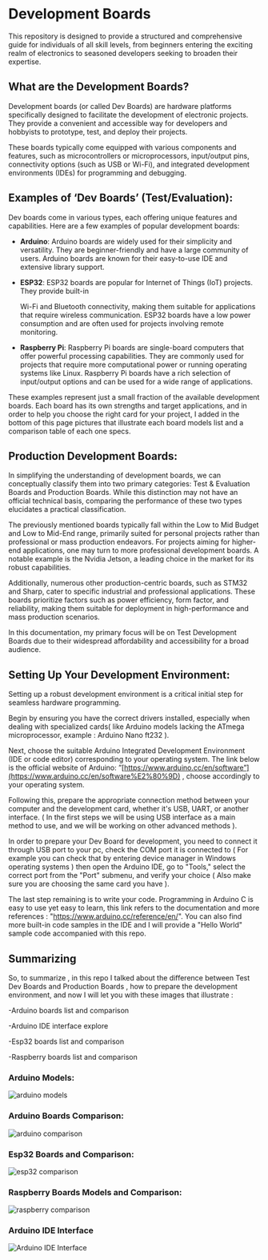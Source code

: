 # Development Boards

This repository is designed to provide a structured and comprehensive guide for individuals of all skill levels, from beginners entering the exciting realm of electronics to seasoned developers seeking to broaden their expertise.

## What are the Development Boards?

Development boards (or called Dev Boards) are hardware platforms specifically designed to facilitate the development of electronic projects. They provide a convenient and accessible way for developers and hobbyists to prototype, test, and deploy their projects.

These boards typically come equipped with various components and features, such as microcontrollers or microprocessors, input/output pins, connectivity options (such as USB or Wi-Fi), and integrated development environments (IDEs) for programming and debugging.

## Examples of ‘Dev Boards’ (Test/Evaluation):

Dev boards come in various types, each offering unique features and capabilities. Here are a few examples of popular development boards:

- **Arduino**: Arduino boards are widely used for their simplicity and versatility. They are beginner-friendly and have a large community of users. Arduino boards are known for their easy-to-use IDE and extensive library support.
- **ESP32**: ESP32 boards are popular for Internet of Things (IoT) projects. They provide built-in
    
    Wi-Fi and Bluetooth connectivity, making them suitable for applications that require wireless communication. ESP32 boards have a low power consumption and are often used for projects involving remote monitoring.
    
- **Raspberry Pi**: Raspberry Pi boards are single-board computers that offer powerful processing capabilities. They are commonly used for projects that require more computational power or running operating systems like Linux. Raspberry Pi boards have a rich selection of input/output options and can be used for a wide range of applications.

These examples represent just a small fraction of the available development boards. Each board has its own strengths and target applications, and in order to help you choose the right card for your project, I added in the bottom of this page pictures that illustrate each board models list and a comparison table of each one specs.

## **Production Development Boards:**

In simplifying the understanding of development boards, we can conceptually classify them into two primary categories: Test & Evaluation Boards and Production Boards. While this distinction may not have an official technical basis, comparing the performance of these two types elucidates a practical classification.

The previously mentioned boards typically fall within the Low to Mid Budget and Low to Mid-End range, primarily suited for personal projects rather than professional or mass production endeavors. For projects aiming for higher-end applications, one may turn to more professional development boards. A notable example is the Nvidia Jetson, a leading choice in the market for its robust capabilities.

Additionally, numerous other production-centric boards, such as STM32 and Sharp, cater to specific industrial and professional applications. These boards prioritize factors such as power efficiency, form factor, and reliability, making them suitable for deployment in high-performance and mass production scenarios.

In this documentation, my primary focus will be on Test Development Boards due to their widespread affordability and accessibility for a broad audience.

## Setting Up Your Development **Environment:**

Setting up a robust development environment is a critical initial step for seamless hardware programming.

Begin by ensuring you have the correct drivers installed, especially when dealing with specialized cards( like Arduino models lacking the ATmega microprocessor, example : Arduino Nano ft232 ).

Next, choose the suitable Arduino Integrated Development Environment (IDE or code editor) corresponding to your operating system. The link below is the official website of Arduino:
”[https://www.arduino.cc/en/software”](https://www.arduino.cc/en/software%E2%80%9D) , choose accordingly to your operating system.

Following this, prepare the appropriate connection method between your computer and the development card, whether it's USB, UART, or another interface.
( In the first steps we will be using USB interface as a main method to use, and we will be working on other advanced methods ).

In order to prepare your Dev Board for development, you need to connect it through USB port to your pc, check the COM port it is connected to ( For example you can check that by entering device manager in Windows operating systems ) then open the Arduino IDE, go to "Tools," select the correct port from the "Port" submenu, and verify your choice ( Also make sure you are choosing the same card you have ). 

The last step remaining is to write your code. Programming in Arduino C is easy to use yet easy to learn, this link refers to the documentation and more references :
"https://www.arduino.cc/reference/en/". You can also find more built-in code samples in the IDE and I will provide a "Hello World" sample code accompanied with this repo.

##  Summarizing

So, to summarize , in this repo I talked about the difference between Test Dev Boards and Production Boards , how to prepare the development environment, and now I will let you with these images that illustrate : 

-Arduino boards list and comparison

-Arduino IDE interface explore

-Esp32 boards list and comparison

-Raspberry boards list and comparison

### Arduino Models:

![arduino models](https://github.com/Salmen-Abbes/Intro-To-Dev-Boards/assets/114873030/daf3081e-638e-4a67-9a21-e7689959ecbb)

### Arduino Boards Comparison:

![arduino comparison](https://github.com/Salmen-Abbes/Intro-To-Dev-Boards/assets/114873030/6db97b4e-7d38-4b2a-90e9-8402f2fc5bd2)

### Esp32 Boards and Comparison:

![esp32 comparison](https://github.com/Salmen-Abbes/Intro-To-Dev-Boards/assets/114873030/74e0c32e-909d-422e-b982-77b30b711055)

### Raspberry Boards Models and Comparison:

![raspberry comparison](https://github.com/Salmen-Abbes/Intro-To-Dev-Boards/assets/114873030/3188da61-1e89-4412-bd92-edfa21fbf582)

### Arduino IDE Interface

![Arduino IDE Interface](https://github.com/Salmen-Abbes/Intro-To-Dev-Boards/assets/114873030/44845bde-5a6e-48ed-858a-e199f6471219)
